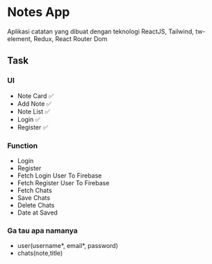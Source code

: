 # Notes App

Aplikasi catatan yang dibuat dengan teknologi ReactJS, Tailwind, tw-element, Redux, React Router Dom

<!-- git commit -m "" -->

## Task

### UI

- Note Card ✅
- Add Note ✅
- Note List ✅
- Login ✅
- Register ✅

### Function

- Login
- Register
- Fetch Login User To Firebase
- Fetch Register User To Firebase
- Fetch Chats
- Save Chats
- Delete Chats
- Date at Saved

### Ga tau apa namanya

- user(username*, email*, password)
- chats(note,title)
